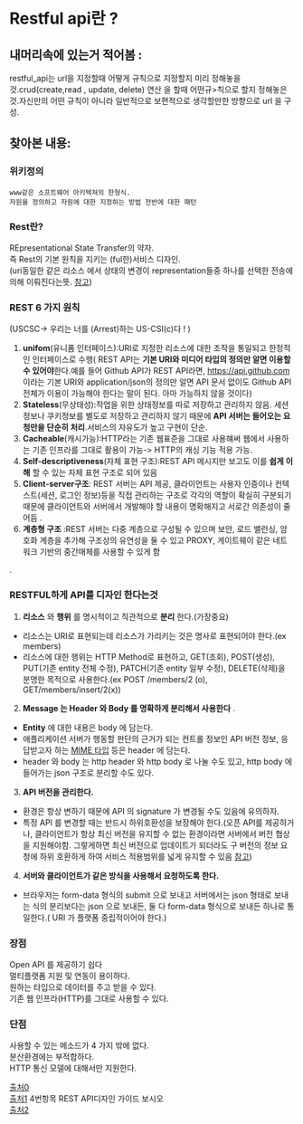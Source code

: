 # Restful api란 ?  

## 내머리속에 있는거 적어봄 :  
 restful\_api는 url을 지정할때 어떻게 규칙으로 지정할지 미리 정해놓을것.crud(create,read , update, delete) 연산 을 할때 어떤규>칙으로 할지 정해놓은것.자신만의 어떤 규칙이 아니라 일반적으로 보편적으로 생각할만한 방향으로 url 을 구성.

## 찾아본 내용:  
### **위키정의**
```
www같은 소프트웨어 아키텍쳐의 한형식.  
자원을 정의하고 자원에 대한 지정하는 방법 전반에 대한 패턴
```  

### **Rest란?**    
REpresentational State Transfer의 약자.  
즉 Rest의 기본 원칙을 지키는 (ful한)서비스 디자인.  
(uri동일한 같은 리소스 에서 상태의 변경이 representation들중 하나를 선택한 전송에 의해 이뤄진다는뜻. [참고](https://blog.npcode.com/2017/04/03/rest%EC%9D%98-representation%EC%9D%B4%EB%9E%80-%EB%AC%B4%EC%97%87%EC%9D%B8%EA%B0%80/))

### **REST 6 가지 원칙**  
(USCSC->   우리는 너를 (Arrest)하는 US-CSI(c)다 ! )  
   
1. **unifom**(유니폼 인터페이스):URI로 지정한 리소스에 대한 조작을 통일되고 한정적인 인터페이스로 수행( REST API는 **기본 URI와 미디어 타입의 정의만 알면 이용할 수 있어야**한다.예를 들어 Github API가 REST API라면, https://api.github.com 이라는 기본 URI와 application/json의 정의만 알면 API 문서 없이도 Github API 전체가 이용이 가능해야 한다는 말이 된다. 아마 가능하지 않을 것이다)    
2. **Stateless**(무상태성):작업을 위한 상태정보를 따로 저장하고 관리하지 않음. 세션 정보나 쿠키정보를 별도로 저장하고 관리하지 않기 때문에 **API 서버는 들어오는 요청만을 단순히 처리**.서비스의 자유도가 높고 구현이 단순.   
3. **Cacheable**(캐시가능):HTTP라는 기존 웹표준을 그대로 사용햬써 웹에서 사용하는 기존 인프라를 그대로 활용이 가능-> HTTP의 캐싱 기능 적용 가능.  
4. **Self-descriptiveness**(자체 표현 구조):REST API 메시지만 보고도 이를 **쉽게 이해** 할 수 있는 자체 표현 구조로 되어 있음     
5. **Client-server구조**: REST 서버는 API 제공, 클라이언트는 사용자 인증이나 컨텍스트(세션, 로그인 정보)등을 직접 관리하는 구조로 각각의 역할이 확실히 구분되기 때문에 클라이언트와 서버에서 개발해야 할 내용이 명확해지고 서로간 의존성이 줄어듬 .
6. **계층형 구조** :REST 서버는 다중 계층으로 구성될 수 있으며 보안, 로드 밸런싱, 암호화 계층을 추가해 구조상의 유연성을 둘 수 있고 PROXY, 게이트웨이 같은 네트워크 기반의 중간매체를 사용할 수 있게 함   
 
.
  

### **RESTFUL하게 API를 디자인 한다는것**  

1. **리소스** 와 **행위** 를 명시적이고 직관적으로 **분리** 한다.(가장중요)  
 - 리소스는 URI로 표현되는데 리소스가 가리키는 것은 명사로 표현되어야 한다.(ex members)  
 - 리소스에 대한 행위는 HTTP Method로 표현하고, GET(조회), POST(생성), PUT(기존 entity 전체 수정), PATCH(기존 entity 일부 수정), DELETE(삭제)을 분명한 목적으로 사용한다.(ex POST /members/2 (o), GET/members/insert/2(x))   
 
2. **Message 는 Header 와 Body 를 명확하게 분리해서 사용한다** .  
 - **Entity** 에 대한 내용은 body 에 담는다.
 - 애플리케이션 서버가 행동할 판단의 근거가 되는 컨트롤 정보인 API 버전 정보, 응답받고자 하는 [MIME 타입](https://developer.mozilla.org/ko/docs/Web/HTTP/Basics_of_HTTP/MIME_types) 
 등은 header 에 담는다.
 - header 와 body 는 http header 와 http body 로 나눌 수도 있고, http body 에 들어가는 json 구조로 분리할 수도 있다.  

3. **API 버전을 관리한다.**  
 - 환경은 항상 변하기 때문에 API 의 signature 가 변경될 수도 있음에 유의하자.
 - 특정 API 를 변경할 때는 반드시 하위호환성을 보장해야 한다.(오픈 API를 제공하거나, 클라이언트가 항상 최신 버전을 유지할 수 없는 환경이라면 서버에서 버전 협상을 지원해야함. 그렇게하면 최신 버전으로 업데이트가 되더라도 구 버전의 정보 요청에 하위 호환하게 하여 서비스 적용범위를 넓게 유지할 수 있음 [참고](https://spoqa.github.io/2012/02/27/rest-introduction.html))   
  
4. **서버와 클라이언트가 같은 방식을 사용해서 요청하도록 한다.**  
  - 브라우저는 form-data 형식의 submit 으로 보내고 서버에서는 json 형태로 보내는 식의 분리보다는 json 으로 보내든, 둘 다 form-data 형식으로 보내든 하나로 통일한다.( URI 가 플랫폼 중립적이어야 한다.)  


### **장점**   
Open API 를 제공하기 쉽다  
멀티플랫폼 지원 및 연동이 용이하다.  
원하는 타입으로 데이터를 주고 받을 수 있다.  
기존 웹 인프라(HTTP)를 그대로 사용할 수 있다.    

### **단점**   
사용할 수 있는 메소드가 4 가지 밖에 없다.  
분산환경에는 부적합하다.   
HTTP 통신 모델에 대해서만 지원한다.    

[출처0](https://github.com/JaeYeopHan/Interview_Question_for_Beginner/tree/master/Development_common_sense)  
[출처1](https://meetup.toast.com/posts/92) 4번항목 REST API디자인 가이드 보시오   
[출처2](https://spoqa.github.io/2012/02/27/rest-introduction.html)    

